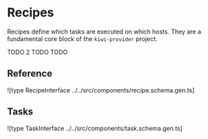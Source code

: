 # Recipes

Recipes define which tasks are executed on which hosts. They are a fundamental core block of the `kiwi-provider` project.

TODO 2
TODO
TODO

## Reference

![type RecipeInterface ../../src/components/recipe.schema.gen.ts]

## Tasks

![type TaskInterface ../../src/components/task.schema.gen.ts]
